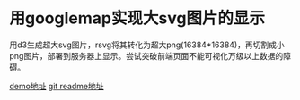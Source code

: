用googlemap实现大svg图片的显示
====

用d3生成超大svg图片，rsvg将其转化为超大png(16384*16384)，再切割成小png图片，部署到服务器上显示。尝试突破前端页面不能可视化万级以上数据的障碍。

[demo地址](http://datavlab.org/tmp/googleMapZoom)
[git readme地址](https://github.com/jdk137/large-svg-GoogleMap-Zoom)

